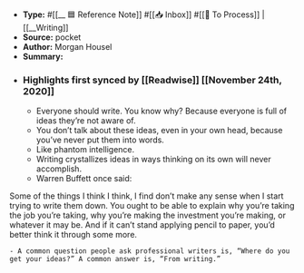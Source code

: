 - **Type:** #[[__ 🟦  Reference Note]] #[[📥 Inbox]] #[[📝 To Process]] | [[__Writing]]
- **Source:**  pocket
- **Author:** Morgan Housel
- **Summary:**
- ### Highlights first synced by [[Readwise]] [[November 24th, 2020]]
    - Everyone should write. You know why? Because everyone is full of ideas they’re not aware of. 
    - You don’t talk about these ideas, even in your own head, because you’ve never put them into words.  
    - Like phantom intelligence. 
    - Writing crystallizes ideas in ways thinking on its own will never accomplish. 
    - Warren Buffett once said:

Some of the things I think I think, I find don’t make any sense when I start trying to write them down. You ought to be able to explain why you’re taking the job you’re taking, why you’re making the investment you’re making, or whatever it may be. And if it can’t stand applying pencil to paper, you’d better think it through some more.

 
    - A common question people ask professional writers is, “Where do you get your ideas?” A common answer is, “From writing.” 
